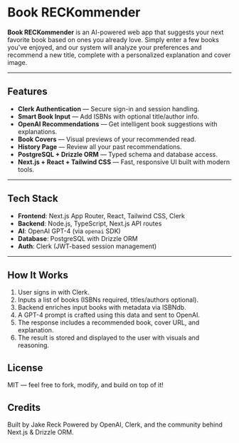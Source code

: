 # Book RECKommender

**Book RECKommender** is an AI-powered web app that suggests your next favorite book based on ones you already love. Simply enter a few books you've enjoyed, and our system will analyze your preferences and recommend a new title, complete with a personalized explanation and cover image.

---

## Features

- **Clerk Authentication** — Secure sign-in and session handling.
- **Smart Book Input** — Add ISBNs with optional title/author info.
- **OpenAI Recommendations** — Get intelligent book suggestions with explanations.
- **Book Covers** — Visual previews of your recommended read.
- **History Page** — Review all your past recommendations.
- **PostgreSQL + Drizzle ORM** — Typed schema and database access.
- **Next.js + React + Tailwind CSS** — Fast, responsive UI built with modern tools.

---

## Tech Stack

- **Frontend**: Next.js App Router, React, Tailwind CSS, Clerk
- **Backend**: Node.js, TypeScript, Next.js API routes
- **AI**: OpenAI GPT-4 (via `openai` SDK)
- **Database**: PostgreSQL with Drizzle ORM
- **Auth**: Clerk (JWT-based session management)

---

## How It Works

1. User signs in with Clerk.
2. Inputs a list of books (ISBNs required, titles/authors optional).
3. Backend enriches input books with metadata via ISBNdb.
4. A GPT-4 prompt is crafted using this data and sent to OpenAI.
5. The response includes a recommended book, cover URL, and explanation.
6. The result is stored and displayed to the user with visuals and reasoning.

## License
MIT — feel free to fork, modify, and build on top of it!

## Credits
Built by Jake Reck
Powered by OpenAI, Clerk, and the community behind Next.js & Drizzle ORM.